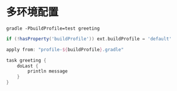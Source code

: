 
# 多环境配置

```shell script
gradle -PbuildProfile=test greeting
```

```groovy
if (!hasProperty('buildProfile')) ext.buildProfile = 'default'  

apply from: "profile-${buildProfile}.gradle"  

task greeting {
    doLast {
        println message  
    }
}
```

